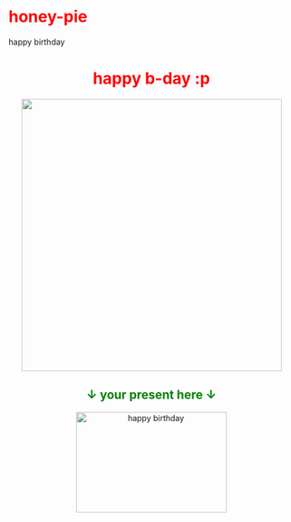 # honey-pie
happy birthday
<!DOCTYPE html>
<html>
<head>
	<title>HAPPY BIRTHDAY</title>
	<style type="text/css">
		h1 {
			color:red;
		}
		h2 {
			color:green;
		}
	</style>
</head>
<body> 
	<style type="text/css"> 
		{
			background: url();
		}
	</style>
	<center> <h1> happy b-day :p </h1> </center>
	<center> <img src="https://sun9-77.userapi.com/impf/WCQ_oflNwdfOqEkhR3grG3-ugLEeSpSWKgVEUA/6qukdMyKtSA.jpg?size=918x960&quality=96&sign=71b0e854aff5c729658913c94984e68c&c_uniq_tag=RvYEZ7Wq4jSajA-7t_IEPRAPuv3Pu_OTFlckr_FYPW0&type=albums" width="459" height="480"> </center>
	<center> <h2>↓ your present here ↓</h2> </center>
	<a href="https://youtu.be/Enn2n1yJYmM?si=9bGaK3vxVGQ4h2By"> <center> <img src="https://avatars.mds.yandex.net/i?id=70e310b7f0cda4f0fbb9bb4e149f200882902703-9145401-images-thumbs&n=13" width="266" height="177" alt="happy birthday"> </center> </a>
</body>
</html>
